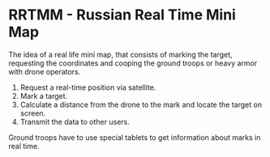 # RRTMM - Russian Real Time Mini Map

The idea of a real life mini map, that consists of marking the target, requesting the coordinates and cooping the ground troops or heavy armor with drone operators.

1. Request a real-time position via satellite.
2. Mark a target.
3. Calculate a distance from the drone to the mark and locate the target on screen.
4. Transmit the data to other users.

Ground troops have to use special tablets to get information about marks in real time.
